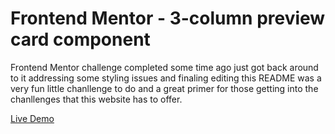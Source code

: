 # Frontend Mentor - 3-column preview card component

Frontend Mentor challenge completed some time ago just got back around to it addressing some styling issues and finaling editing this README was a very fun little chanllenge to do and a great primer for those getting into the chanllenges that this website has to offer.

[Live Demo](https://jalendmarion25.github.io/3-column-preview-card/)
